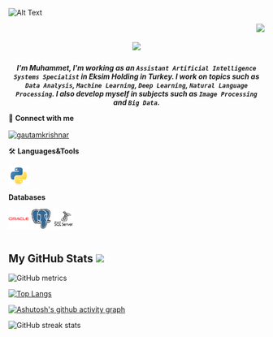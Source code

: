 

![Alt Text](https://hellofuture.orange.com/app/uploads/2018/01/Intro-HELLO-FUTURE-1920x1080_v2.gif)

<img align="right" src="https://visitor-badge.laobi.icu/badge?page_id=MuhammetYorulmaz/MuhammetYorulmaz">

<h1 align="center">
  <a href="https://git.io/typing-svg">
    <img src="https://readme-typing-svg.herokuapp.com/?lines=Hi+there+👋&center=true&size=28">
  </a>
</h1>


***<div align="center">I'm Muhammet, I'm working as an `Assistant Artificial Intelligence Systems Specialist` in Eksim Holding in Turkey. I work on topics such as `Data Analysis`, `Machine Learning`, `Deep Learning`, `Natural Language Processing`. I also develop myself in subjects such as `Image Processing` and `Big Data`.</div>***

🔗 **Connect with me**

<a href="https://www.linkedin.com/in/muhammet-yorulmaz/" target="blank"><img align="center" src="https://raw.githubusercontent.com/rahuldkjain/github-profile-readme-generator/master/src/images/icons/Social/linked-in-alt.svg" alt="gautamkrishnar" height="30" width="40" /></a>

🛠️ **Languages&Tools**
<br/>
<p align="left"> <a href="https://www.python.org" target="blank"><img align="center" src="https://raw.githubusercontent.com/devicons/devicon/master/icons/python/python-original.svg" alt="python" height="40" width="40" /></a>  

**Databases**
<br/>
<p align="left">
<a href="https://www.oracle.com/tr/database/technologies/appdev/plsql.html" target="blank"><img align="center" src="https://raw.githubusercontent.com/devicons/devicon/master/icons/oracle/oracle-original.svg" alt="plsql" height="40" width="40" /></a>  
<a href="https://www.postgresql.org/" target="blank"><img align="center" src="https://raw.githubusercontent.com/devicons/devicon/master/icons/postgresql/postgresql-original.svg" alt="postgresql" height="40" width="40" /></a>  
<a href="https://www.microsoft.com/tr-tr/sql-server/sql-server-2022" target="blank"><img align="center" src="https://raw.githubusercontent.com/devicons/devicon/master/icons/microsoftsqlserver/microsoftsqlserver-plain-wordmark.svg" alt="mssql" height="40" width="40" /></a> 

<br>  
<br>  

<h2> My GitHub Stats <img src = "https://media1.giphy.com/media/du3J3cXyzhj75IOgvA/giphy.gif?cid=ecf05e47x2g034i9pzwtzzsd3xgg2w9nr94t4tflbbgo3008&rid=giphy.gif" width = 28px> </h2>

![GitHub metrics](https://metrics.lecoq.io/MuhammetYorulmaz)
  
[![Top Langs](https://github-readme-stats.vercel.app/api/top-langs/?username=MuhammetYorulmaz)](https://github.com/MuhammetYorulmaz/github-readme-stats)
  
[![Ashutosh's github activity graph](https://activity-graph.herokuapp.com/graph?username=MuhammetYorulmaz&theme=green)](https://github.com/MuhammetYorulmaz/github-readme-activity-graph)

![GitHub streak stats](https://github-readme-streak-stats.herokuapp.com/?user=MuhammetYorulmaz)  


